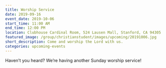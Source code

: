 ```yaml
---
title: Worship Service
date: 2019-09-16
event_date: 2019-10-06
start_time: 11:00 AM
end_time: 12:00 PM
location: Clubhouse Cardinal Room, 524 Lausen Mall, Stanford, CA 94305
featured_image: /group/christianstudent/images/upcoming/20191006.jpg
short_description: Come and worship the Lord with us. 
categories: upcoming-events
---
```

Haven’t you heard? We’re having another Sunday worship service! 